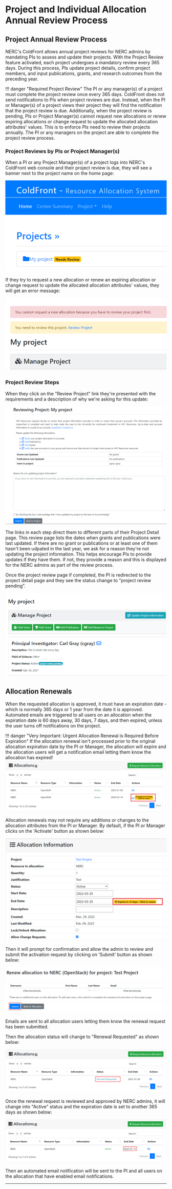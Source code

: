 # Project and Individual Allocation Annual Review Process

## Project Annual Review Process

NERC's ColdFront allows annual project reviews for NERC admins by mandating PIs
to assess and update their projects. With the Project Review feature activated,
each project undergoes a mandatory review every 365 days. During this process,
PIs update project details, confirm project members, and input publications,
grants, and research outcomes from the preceding year.

!!! danger "Required Project Review"
    The PI or any manager(s) of a project must complete the project review once
    every 365 days. ColdFront does not send notifications to PIs when project reviews
    are due. Instead, when the PI or Manager(s) of a project views their project
    they will find the notification that the project review is due. Additionally,
    when the project review is pending, PIs or Project Manager(s) cannot request
    new allocations or renew expiring allocations or change request to update the
    allocated allocation attributes' values. This is to enforce PIs need to
    review their projects annually. The PI or any managers on the project are
    able to complete the project review process.

### Project Reviews by PIs or Project Manager(s)

When a PI or any Project Manager(s) of a project logs into NERC's ColdFront web
console and their project review is due, they will see a banner next to the
project name on the home page:

![Project Review](images/coldfront-project-review.png)

If they try to request a new allocation or renew an expiring allocation or change
request to update the allocated allocation attributes' values, they will get an
error message:

![Project Review Pending Notification](images/coldfront-project-review-notifications.png)

### Project Review Steps

When they click on the "Review Project" link they're presented with the requirements
and a description of why we're asking for this update:

![Project Review Submit Details](images/coldfront-project-review-steps.png)

The links in each step direct them to different parts of their Project Detail page.
This review page lists the dates when grants and publications were last updated.
If there are no grant or publications or at least one of them hasn't been udpated
in the last year, we ask for a reason they're not updating the project information.
This helps encourage PIs to provide updates if they have them. If not, they
provide a reason and this is displayed for the NERC admins as part of the review
process.

Once the project review page if completed, the PI is redirected to the project
detail page and they see the status change to "project review pending".

![Project Review Pending Status](images/coldfront-project-review-pending-status.png)

## Allocation Renewals

When the requested allocation is approved, it must have an expiration date - which
is normally 365 days or 1 year from the date it is approved. Automated emails are
triggered to all users on an allocation when the expiration date is 60 days away,
30 days, 7 days, and then expired, unless the user turns off notifications on the
project.

!!! danger "Very Important: Urgent Allocation Renewal is Required Before Expiration"
    If the allocation renewal isn't processed prior to the original allocation
    expiration date by the PI or Manager, the allocation will expire and the
    allocation users will get a notification email letting them know the allocation
    has expired!
    ![Allocation Renewal Prior Expiration](images/renew_expiring_allocation.png)

Allocation renewals may not require any additions or changes to the allocation
attributes from the PI or Manager. By default, if the PI or Manager clicks on
the 'Activate' button as shown below:

![ColdFront Activate Expiring Allocation](images/coldfront-activate-expiring-allocation.png)

Then it will prompt for confirmation and allow the admin to review and submit the
activation request by clicking on 'Submit' button as shown below:

![ColdFront Allocation Renewal Submit](images/coldfront-submit-allocation-activation.png)

Emails are sent to all allocation users letting them know the renewal request has
been submitted.

Then the allocation status will change to "Renewal Requested" as shown below:

![ColdFront Allocation Renewal Requested](images/coldfront-allocation-renewal-requested.png)

Once the renewal request is reviewed and approved by NERC admins, it will change
into "Active" status and the expiration date is set to another 365 days as shown
below:

![ColdFront Allocation Renewal Successful](images/coldfront-renewed-allocation.png)

Then an automated email notification will be sent to the PI and all users on the
allocation that have enabled email notifications.

---

